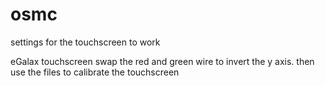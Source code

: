 # osmc
settings for the touchscreen to work

eGalax touchscreen
swap the red and green wire to invert the y axis.
then use the files to calibrate the touchscreen
